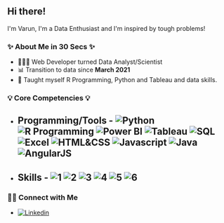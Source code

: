 ## Hi there!

I'm Varun, I'm a Data Enthusiast and I'm inspired by tough problems!

### ✨ About Me in 30 Secs ✨
- 👩🏻‍💻 Web Developer turned Data Analyst/Scientist
- 📊 Transition to data since **March 2021**
- 📝 Taught myself R Programming, Python and Tableau and data skills.

### 💡 Core Competencies 💡
- ## Programming/Tools - ![Python](https://img.shields.io/badge/-Python-blue)  ![R Programming](https://img.shields.io/badge/-R%20Programming-lightgrey) ![Power BI](https://img.shields.io/badge/-Power%20BI-yellow) ![Tableau](https://img.shields.io/badge/-Tableau-blue) ![SQL](https://img.shields.io/badge/-SQL-blueviolet) ![Excel](https://img.shields.io/badge/-Excel-green) ![HTML&CSS](https://img.shields.io/badge/-HTML%20%26%20CSS-orange) ![Javascript](https://img.shields.io/badge/-JavaScript-yellow) ![Java](https://img.shields.io/badge/-Java-informational) ![AngularJS](https://img.shields.io/badge/-AngularJS-red) 
- ## Skills - ![1](https://img.shields.io/badge/-Data%20Cleaning%20and%20Wrangling-success) ![2](https://img.shields.io/badge/-Data%20Visualisation-informational) ![3](https://img.shields.io/badge/-Data%20Analysis-important) ![4](https://img.shields.io/badge/-Machine%20Learning-lightgrey) ![5](https://img.shields.io/badge/-Dashboard%20Design%20and%20Development-ff69b4) ![6](https://img.shields.io/badge/-Relational%20Databases-yellow)


### 🙌🏻 Connect with Me
- [![Linkedin](https://img.shields.io/badge/Linkedin-0e76a8?style=for-the-badge&logo=Linkedin&logoColor=white)](https://www.linkedin.com/in/varunlokesha/)
